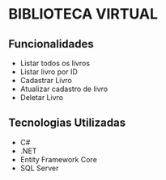 # BIBLIOTECA VIRTUAL

## Funcionalidades

<ul>
    <li>Listar todos os livros</li>
    <li>Listar livro por ID</li>
    <li>Cadastrar Livro</li>
    <li>Atualizar cadastro de livro</li>
    <li>Deletar Livro</li>
</ul>

## Tecnologias Utilizadas

<ul>
    <li>C#</li>
    <li>.NET</li>
    <li>Entity Framework Core</li>
    <li>SQL Server</li>
</ul>